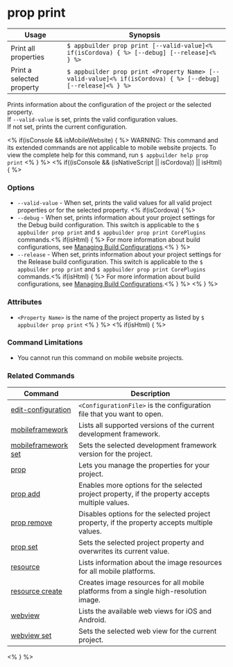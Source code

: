 prop print
==========

Usage | Synopsis
------|-------
Print all properties | `$ appbuilder prop print [--valid-value]<% if(isCordova) { %> [--debug] [--release]<% } %>`
Print a selected property | `$ appbuilder prop print <Property Name> [--valid-value]<% if(isCordova) { %> [--debug] [--release]<% } %>`

Prints information about the configuration of the project or the selected property.  
If `--valid-value` is set, prints the valid configuration values.  
If not set, prints the current configuration. 

<% if(isConsole && isMobileWebsite) { %>
WARNING: This command and its extended commands are not applicable to mobile website projects. To view the complete help for this command, run `$ appbuilder help prop print`
<% } %>
<% if((isConsole && (isNativeScript || isCordova)) || isHtml) { %>
### Options
* `--valid-value` - When set, prints the valid values for all valid project properties or for the selected property.
<% if(isCordova) { %>  
* `--debug` - When set, prints information about your project settings for the Debug build configuration. This switch is applicable to the `$ appbuilder prop print` and `$ appbuilder prop print CorePlugins` commands.<% if(isHtml) { %> For more information about build configurations, see [Managing Build Configurations](http://docs.telerik.com/platform/appbuilder/build-configurations/overview).<% } %>
* `--release` - When set, prints information about your project settings for the Release build configuration. This switch is applicable to the `$ appbuilder prop print` and `$ appbuilder prop print CorePlugins` commands.<% if(isHtml) { %> For more information about build configurations, see [Managing Build Configurations](http://docs.telerik.com/platform/appbuilder/build-configurations/overview).<% } %>
<% } %>
### Attributes
* `<Property Name>` is the name of the project property as listed by `$ appbuilder prop print`
<% } %>
<% if(isHtml) { %> 
### Command Limitations

* You cannot run this command on mobile website projects.

### Related Commands

Command | Description
----------|----------
[edit-configuration](edit-configuration.html) | `<ConfigurationFile>` is the configuration file that you want to open.
[mobileframework](mobileframework.html) | Lists all supported versions of the current development framework.
[mobileframework set](mobileframework-set.html) | Sets the selected development framework version for the project.
[prop](prop.html) | Lets you manage the properties for your project.
[prop add](prop-add.html) | Enables more options for the selected project property, if the property accepts multiple values.
[prop remove](prop-remove.html) | Disables options for the selected project property, if the property accepts multiple values.
[prop set](prop-set.html) | Sets the selected project property and overwrites its current value.
[resource](resource.html) | Lists information about the image resources for all mobile platforms.
[resource create](resource-create.html) | Creates image resources for all mobile platforms from a single high-resolution image.
[webview](webview.html) | Lists the available web views for iOS and Android.
[webview set](webview-set.html) | Sets the selected web view for the current project.
<% } %>